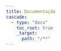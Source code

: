 ```yaml
---
title: Documentação
cascade:
  - type: "docs"
    toc_root: true
    _target:
      path: "/**"
---
```

